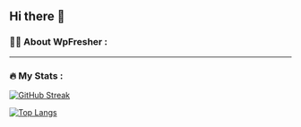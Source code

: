 ## Hi there 👋

### :woman_technologist: About WpFresher :

---
### :fire: My Stats :

[![GitHub Streak](http://github-readme-streak-stats.herokuapp.com?user=kawsarahmedr&theme=dark&background=000000)](https://git.io/streak-stats)


[![Top Langs](https://github-readme-stats.vercel.app/api/top-langs/?username=kawsarahmedr&layout=compact&theme=vision-friendly-dark)](https://github.com/anuraghazra/github-readme-stats)
